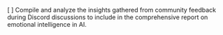 [ ] Compile and analyze the insights gathered from community feedback during Discord discussions to include in the comprehensive report on emotional intelligence in AI.